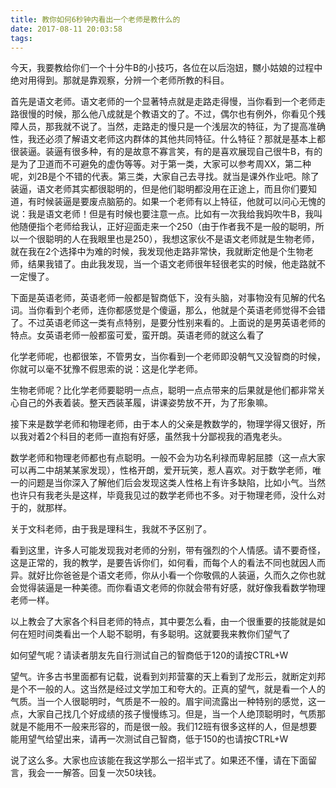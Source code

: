 ```yaml
---
title: 教你如何6秒钟内看出一个老师是教什么的
date: 2017-08-11 20:03:58
tags:
---
```

今天，我要教给你们一个十分牛B的小技巧，各位在以后泡妞，嬲小姑娘的过程中绝对用得到。那就是靠观察，分辨一个老师所教的科目。

首先是语文老师。语文老师的一个显著特点就是走路走得慢，当你看到一个老师走路很慢的时候，那么他八成就是个教语文的了。不过，偶尔也有例外，你看见个残障人员，那我就不说了。当然，走路走的慢只是一个浅层次的特征，为了提高准确性，我还必须了解语文老师这内群体的其他共同特征。什么特征？那就是基本上都很装逼。装逼有很多种，有的是故意不寡言笑，有的是喜欢展现自己很牛B，有的是为了卫道而不可避免的虚伪等等。对于第一类，大家可以参考周XX，第二种呢，刘2B是个不错的代表。第三类，大家自己去寻找。就当是课外作业吧。除了装逼，语文老师其实都很聪明的，但是他们聪明都没用在正途上，而且你们要知道，有时候装逼是要废点脑筋的。如果一个老师有以上特征，他就可以问心无愧的说：我是语文老师！但是有时候也要注意一点。比如有一次我给我妈吹牛B，我叫他随便指个老师给我认，正好迎面走来一个250（由于作者我不是一般的聪明，所以一个很聪明的人在我眼里也是250），我想这家伙不是语文老师就是生物老师，就在我在2个选择中为难的时候，我发现他走路非常快，我就断定他是个生物老师，结果我错了。由此我发现，当一个语文老师很年轻很老实的时候，他走路就不一定慢了。

下面是英语老师，英语老师一般都是智商低下，没有头脑，对事物没有见解的代名词。当你看到个老师，连你都感觉是个傻逼，那么，他就是个英语老师觉得不会错了。不过英语老师这一类有点特别，是要分性别来看的。上面说的是男英语老师的特点。女英语老师一般都蛮可爱，蛮开朗。英语老师的就这么看了

化学老师呢，也都很笨，不管男女，当你看到一个老师即没朝气又没智商的时候，你就可以毫不犹豫不假思索的说：这是化学老师。

生物老师呢？比化学老师要聪明一点点，聪明一点点带来的后果就是他们都非常关心自己的外表着装。整天西装革履，讲课姿势放不开，为了形象嘛。

接下来是数学老师和物理老师，由于本人的父亲是教数学的，物理学得又很好，所以我对着2个科目的老师一直抱有好感，虽然我十分鄙视我的酒鬼老头。

数学老师和物理老师都也有点聪明。一般不会为功名利禄而卑躬屈膝（这一点大家可以再二中胡某某家发现），性格开朗，爱开玩笑，惹人喜欢。对于数学老师，唯一的问题是当你深入了解他们后会发现这类人性格上有许多缺陷，比如小气。当然也许只有我老头是这样，毕竟我见过的数学老师也不多。对于物理老师，没什么对于的，就那样。

关于文科老师，由于我是理科生，我就不予区别了。

看到这里，许多人可能发现我对老师的分别，带有强烈的个人情感。请不要奇怪，这是正常的，我的教学，是要告诉你们，如何看，而每个人的看法不同也就因人而异。就好比你爸爸是个语文老师，你从小看一个你敬佩的人装逼，久而久之你也就会觉得装逼是一种美德。而你看语文老师的你就会带有好感，就好像我看数学物理老师一样。

以上教会了大家各个科目老师的特点，其中要怎么看，由一个很重要的技能就是如何在短时间类看出一个人聪不聪明，有多聪明。这就要我来教你们望气了

如何望气呢？请读者朋友先自行测试自己的智商低于120的请按CTRL+W

望气。许多古书里面都有记载，说看到刘邦营寨的天上看到了龙形云，就断定刘邦是个不一般的人。这当然是经过文学加工和夸大的。正真的望气，就是看一个人的气质。当一个人很聪明时，气质是不一般的。眉宇间流露出一种特别的感觉，这一点，大家自己找几个好成绩的孩子慢慢练习。但是，当一个人绝顶聪明时，气质那就是不能用不一般来形容的，而是很一般。我们12班有很多这样的人，但是想要能用望气给望出来，请再一次测试自己智商，低于150的也请按CTRL+W

说了这么多。大家也应该能在我这学那么一招半式了。如果还不懂，请在下面留言，我会一一解答。回复一次50块钱。